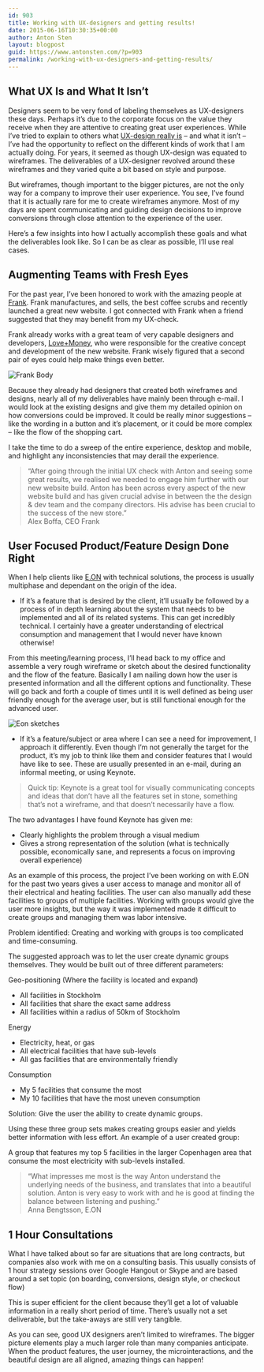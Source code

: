 ```yaml
---
id: 903
title: Working with UX-designers and getting results!
date: 2015-06-16T10:30:35+00:00
author: Anton Sten
layout: blogpost
guid: https://www.antonsten.com/?p=903
permalink: /working-with-ux-designers-and-getting-results/
---
```

## What UX Is and What It Isn’t

Designers seem to be very fond of labeling themselves as UX-designers these days. Perhaps it’s due to the corporate focus on the value they receive when they are attentive to creating great user experiences. While I’ve tried to explain to others what [UX-design really is](https://www.antonsten.com/ux-design-explained/) &#8211; and what it isn’t &#8211; I’ve had the opportunity to reflect on the different kinds of work that I am actually doing. For years, it seemed as though UX-design was equated to wireframes. The deliverables of a UX-designer revolved around these wireframes and they varied quite a bit based on style and purpose.

But wireframes, though important to the bigger pictures, are not the only way for a company to improve their user experience. You see, I’ve found that it is actually rare for me to create wireframes anymore. Most of my days are spent communicating and guiding design decisions to improve conversions through close attention to the experience of the user.

Here’s a few insights into how I actually accomplish these goals and what the deliverables look like. So I can be as clear as possible, I’ll use real cases.

## Augmenting Teams with Fresh Eyes

For the past year, I’ve been honored to work with the amazing people at <a href="http://www.frankbody.com" target="_blank">Frank</a>. Frank manufactures, and sells, the best coffee scrubs and recently launched a great new website. I got connected with Frank when a friend suggested that they may benefit from my UX-check.

Frank already works with a great team of very capable designers and developers, <a href="http://loveandmoney.agency" target="_blank">Love+Money</a>, who were responsible for the creative concept and development of the new website. Frank wisely figured that a second pair of eyes could help make things even better.

![Frank Body](/images/blog/frank.jpg)

Because they already had designers that created both wireframes and designs, nearly all of my deliverables have mainly been through e-mail. I would look at the existing designs and give them my detailed opinion on how conversions could be improved. It could be really minor suggestions &#8211; like the wording in a button and it’s placement, or it could be more complex &#8211; like the flow of the shopping cart.

I take the time to do a sweep of the entire experience, desktop and mobile, and highlight any inconsistencies that may derail the experience.

> &#8220;After going through the initial UX check with Anton and seeing some great results, we realised we needed to engage him further with our new website build. Anton has been across every aspect of the new website build and has given crucial advise in between the the design & dev team and the company directors. His advise has been crucial to the success of the new store.&#8221;
<br>Alex Boffa, CEO Frank

## User Focused Product/Feature Design Done Right

When I help clients like <a href="http://www.eon.se" target="_blank">E.ON</a> with technical solutions, the process is usually multiphase and dependant on the origin of the idea.

* If it’s a feature that is desired by the client, it’ll usually be followed by a process of in depth learning about the system that needs to be implemented and all of its related systems. This can get incredibly technical. I certainly have a greater understanding of electrical consumption and management that I would never have known otherwise!

From this meeting/learning process, I’ll head back to my office and assemble a very rough wireframe or sketch about the desired functionality and the flow of the feature. Basically I am nailing down how the user is presented information and all the different options and functionality. These will go back and forth a couple of times until it is well defined as being user friendly enough for the average user, but is still functional enough for the advanced user.

![Eon sketches](/images/blog/eon.jpg)

* If it’s a feature/subject or area where I can see a need for improvement, I approach it differently. Even though I’m not generally the target for the product, it’s my job to think like them and consider features that I would have like to see. These are usually presented in an e-mail, during an informal meeting, or using Keynote.

> Quick tip: Keynote is a great tool for visually communicating concepts and ideas that don’t have all the features set in stone, something that’s not a wireframe, and that doesn’t necessarily have a flow.

The two advantages I have found Keynote has given me:

  * Clearly highlights the problem through a visual medium
  * Gives a strong representation of the solution (what is technically possible, economically sane, and represents a focus on improving overall experience)

As an example of this process, the project I’ve been working on with E.ON for the past two years gives a user access to manage and monitor all of their electrical and heating facilities. The user can also manually add these facilities to groups of multiple facilities. Working with groups would give the user more insights, but the way it was implemented made it difficult to create groups and managing them was labor intensive.

Problem identified: Creating and working with groups is too complicated and time-consuming.

The suggested approach was to let the user create dynamic groups themselves. They would be built out of three different parameters:

Geo-positioning (Where the facility is located and expand)

  * All facilities in Stockholm
  * All facilities that share the exact same address
  * All facilities within a radius of 50km of Stockholm

Energy

  * Electricity, heat, or gas
  * All electrical facilities that have sub-levels
  * All gas facilities that are environmentally friendly

Consumption

  * My 5 facilities that consume the most
  * My 10 facilities that have the most uneven consumption

Solution: Give the user the ability to create dynamic groups.

Using these three group sets makes creating groups easier and yields better information with less effort. An example of a user created group:

A group that features my top 5 facilities in the larger Copenhagen area that consume the most electricity with sub-levels installed.

> &#8220;What impresses me most is the way Anton understand the underlying needs of the business, and translates that into a beautiful solution. Anton is very easy to work with and he is good at finding the balance between listening and pushing.&#8221;
<br>Anna Bengtsson, E.ON

## 1 Hour Consultations

What I have talked about so far are situations that are long contracts, but companies also work with me on a consulting basis. This usually consists of 1 hour strategy sessions over Google Hangout or Skype and are based around a set topic (on boarding, conversions, design style, or checkout flow)

This is super efficient for the client because they’ll get a lot of valuable information in a really short period of time. There’s usually not a set deliverable, but the take-aways are still very tangible.

As you can see, good UX designers aren’t limited to wireframes. The bigger picture elements play a much larger role than many companies anticipate. When the product features, the user journey, the microinteractions, and the beautiful design are all aligned, amazing things can happen!
